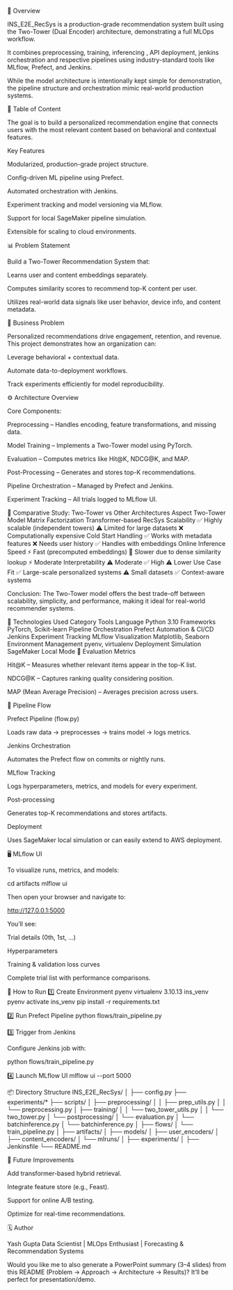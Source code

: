 🚀 Overview

INS_E2E_RecSys is a production-grade recommendation system built using the Two-Tower (Dual Encoder) architecture, demonstrating a full MLOps workflow.

It combines preprocessing, training, inferencing , API deployment, jenkins orchestration and respective pipelines using industry-standard tools like MLflow, Prefect, and Jenkins.

While the model architecture is intentionally kept simple for demonstration, the pipeline structure and orchestration mimic real-world production systems.

🎯 Table of Content





The goal is to build a personalized recommendation engine that connects users with the most relevant content based on behavioral and contextual features.

Key Features

Modularized, production-grade project structure.

Config-driven ML pipeline using Prefect.

Automated orchestration with Jenkins.

Experiment tracking and model versioning via MLflow.

Support for local SageMaker pipeline simulation.

Extensible for scaling to cloud environments.

📊 Problem Statement

Build a Two-Tower Recommendation System that:

Learns user and content embeddings separately.

Computes similarity scores to recommend top-K content per user.

Utilizes real-world data signals like user behavior, device info, and content metadata.

💼 Business Problem

Personalized recommendations drive engagement, retention, and revenue.
This project demonstrates how an organization can:

Leverage behavioral + contextual data.

Automate data-to-deployment workflows.

Track experiments efficiently for model reproducibility.

⚙️ Architecture Overview

Core Components:

Preprocessing – Handles encoding, feature transformations, and missing data.

Model Training – Implements a Two-Tower model using PyTorch.

Evaluation – Computes metrics like Hit@K, NDCG@K, and MAP.

Post-Processing – Generates and stores top-K recommendations.

Pipeline Orchestration – Managed by Prefect and Jenkins.

Experiment Tracking – All trials logged to MLflow UI.

🧩 Comparative Study: Two-Tower vs Other Architectures
Aspect	Two-Tower Model	Matrix Factorization	Transformer-based RecSys
Scalability	✅ Highly scalable (independent towers)	⚠️ Limited for large datasets	❌ Computationally expensive
Cold Start Handling	✅ Works with metadata features	❌ Needs user history	✅ Handles with embeddings
Online Inference Speed	⚡ Fast (precomputed embeddings)	🐢 Slower due to dense similarity lookup	⚡ Moderate
Interpretability	⚠️ Moderate	✅ High	⚠️ Lower
Use Case Fit	✅ Large-scale personalized systems	⚠️ Small datasets	✅ Context-aware systems

Conclusion:
The Two-Tower model offers the best trade-off between scalability, simplicity, and performance, making it ideal for real-world recommender systems.

🔧 Technologies Used
Category	Tools
Language	Python 3.10
Frameworks	PyTorch, Scikit-learn
Pipeline Orchestration	Prefect
Automation & CI/CD	Jenkins
Experiment Tracking	MLflow
Visualization	Matplotlib, Seaborn
Environment Management	pyenv, virtualenv
Deployment Simulation	SageMaker Local Mode
🧮 Evaluation Metrics

Hit@K – Measures whether relevant items appear in the top-K list.

NDCG@K – Captures ranking quality considering position.

MAP (Mean Average Precision) – Averages precision across users.

🧠 Pipeline Flow

Prefect Pipeline (flow.py)

Loads raw data → preprocesses → trains model → logs metrics.

Jenkins Orchestration

Automates the Prefect flow on commits or nightly runs.

MLflow Tracking

Logs hyperparameters, metrics, and models for every experiment.

Post-processing

Generates top-K recommendations and stores artifacts.

Deployment

Uses SageMaker local simulation or can easily extend to AWS deployment.

🖥️ MLflow UI

To visualize runs, metrics, and models:

cd artifacts
mlflow ui


Then open your browser and navigate to:

http://127.0.0.1:5000

You’ll see:

Trial details (0th, 1st, …)

Hyperparameters

Training & validation loss curves

Complete trial list with performance comparisons.

🧰 How to Run
1️⃣ Create Environment
pyenv virtualenv 3.10.13 ins_venv
pyenv activate ins_venv
pip install -r requirements.txt

2️⃣ Run Prefect Pipeline
python flows/train_pipeline.py

3️⃣ Trigger from Jenkins

Configure Jenkins job with:

python flows/train_pipeline.py

4️⃣ Launch MLflow UI
mlflow ui --port 5000

📦 Directory Structure
INS_E2E_RecSys/
│
├── config.py
├── experiments/*
├── scripts/
│   ├── preprocessing/
│   │   ├── prep_utils.py
│   │   └── preprocessing.py
│   ├── training/
│   │   └── two_tower_utils.py
│   │   └── two_tower.py
│   └── postprocessing/
│       └── evaluation.py
│       └── batchinference.py
│       └── batchinference.py
│
├── flows/
│   └── train_pipeline.py
│
├── artifacts/
│   ├── models/
│   ├── user_encoders/
│   ├── content_encoders/
│   └── mlruns/
│
├── experiments/
│
├── Jenkinsfile
└── README.md

🧩 Future Improvements

Add transformer-based hybrid retrieval.

Integrate feature store (e.g., Feast).

Support for online A/B testing.

Optimize for real-time recommendations.

🗓️ Author

Yash Gupta
Data Scientist | MLOps Enthusiast | Forecasting & Recommendation Systems

Would you like me to also generate a PowerPoint summary (3–4 slides) from this README (Problem → Approach → Architecture → Results)? It’ll be perfect for presentation/demo.
